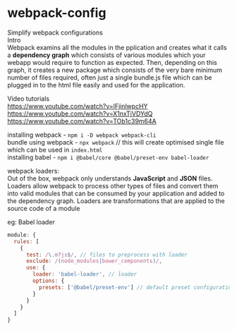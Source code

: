 # webpack-config
Simplify webpack configurations   
Intro   
Webpack examins all the modules in the pplication and creates what it calls a **dependency graph** which consists of various modules which your webapp would require to function as expected. Then, depending on this graph, it creates a new package which consists of the very bare minimum number of files required, often just a single bundle.js file which can be plugged in to the html file easily and used for the application.   

Video tutorials   
https://www.youtube.com/watch?v=lFjinlwpcHY   
https://www.youtube.com/watch?v=X1nxTjVDYdQ   
https://www.youtube.com/watch?v=TOb1c39m64A   

installing webpack - `npm i -D webpack webpack-cli`   
bundle using webpack - `npx webpack` // this will create optimised single file which can be used in `index.html`   
installing babel - `npm i @babel/core @babel/preset-env babel-loader`

webpack loaders:      
Out of the box, webpack only understands **JavaScript** and **JSON** files. Loaders allow webpack to process other types of files and convert them into valid modules that can be consumed by your application and added to the dependency graph.
Loaders are transformations that are applied to the source code of a module

eg: Babel loader
```javascript
module: {
  rules: [
    {
      test: /\.m?js$/, // files to preprocess with loader
      exclude: /(node_modules|bower_components)/,
      use: {
        loader: 'babel-loader', // loader
        options: {
          presets: ['@babel/preset-env'] // default preset configurations
        }
      }
    }
  ]
}
```
